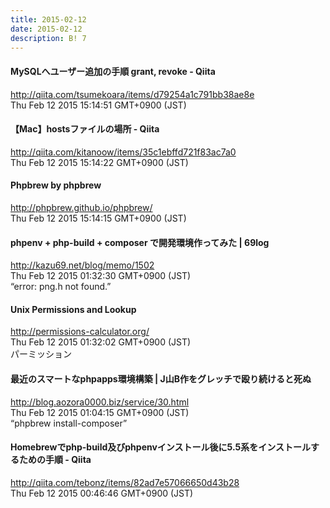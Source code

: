 ```yaml
---
title: 2015-02-12
date: 2015-02-12
description: B! 7
---
```


#### MySQLへユーザー追加の手順 grant, revoke - Qiita
http://qiita.com/tsumekoara/items/d79254a1c791bb38ae8e<br>
Thu Feb 12 2015 15:14:51 GMT+0900 (JST)<br>


#### 【Mac】hostsファイルの場所 - Qiita
http://qiita.com/kitanoow/items/35c1ebffd721f83ac7a0<br>
Thu Feb 12 2015 15:14:22 GMT+0900 (JST)<br>


#### Phpbrew by phpbrew
http://phpbrew.github.io/phpbrew/<br>
Thu Feb 12 2015 15:14:15 GMT+0900 (JST)<br>


#### phpenv + php-build + composer で開発環境作ってみた | 69log
http://kazu69.net/blog/memo/1502<br>
Thu Feb 12 2015 01:32:30 GMT+0900 (JST)<br>
“error: png.h not found.”


#### Unix Permissions and Lookup
http://permissions-calculator.org/<br>
Thu Feb 12 2015 01:32:02 GMT+0900 (JST)<br>
パーミッション


#### 最近のスマートなphpapps環境構築 | J山B作をグレッチで殴り続けると死ぬ
http://blog.aozora0000.biz/service/30.html<br>
Thu Feb 12 2015 01:04:15 GMT+0900 (JST)<br>
“phpbrew install-composer”


#### Homebrewでphp-build及びphpenvインストール後に5.5系をインストールするための手順 - Qiita
http://qiita.com/tebonz/items/82ad7e57066650d43b28<br>
Thu Feb 12 2015 00:46:46 GMT+0900 (JST)<br>


